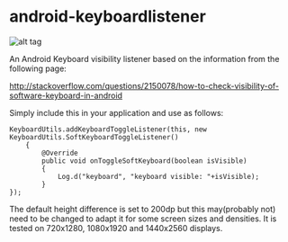 # android-keyboardlistener
![alt tag](https://img.shields.io/badge/Android%20Arsenal-android--keyboardlistener-green.svg?style=true)


An Android Keyboard visibility listener based on the information from the following page:

http://stackoverflow.com/questions/2150078/how-to-check-visibility-of-software-keyboard-in-android

Simply include this in your application and use as follows:

    KeyboardUtils.addKeyboardToggleListener(this, new KeyboardUtils.SoftKeyboardToggleListener()
        {
            @Override
            public void onToggleSoftKeyboard(boolean isVisible)
            {
                Log.d("keyboard", "keyboard visible: "+isVisible);
            }
    });

The default height difference is set to 200dp but this may(probably not) need to be changed to adapt it for some screen sizes and densities. It is tested on 720x1280, 1080x1920 and 1440x2560 displays.  



